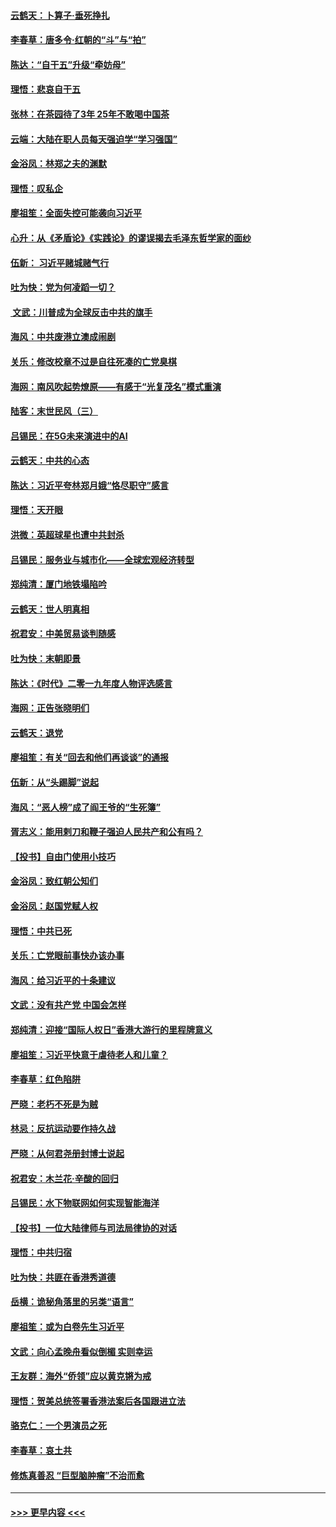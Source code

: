 #### [云鹤天：卜算子‧垂死挣扎](../pages/nsc993/n11739956.md?t=12241301) 
#### [李春草：唐多令‧红朝的“斗”与“拍”](../pages/nsc993/n11739830.md?t=12241301) 
#### [陈达：“自干五”升级“牵妨母”](../pages/nsc993/n11739724.md?t=12241301) 
#### [理悟：悲哀自干五](../pages/nsc993/n11739547.md?t=12241301) 
#### [张林：在茶园待了3年 25年不敢喝中国茶](../pages/nsc993/n11739240.md?t=12241301) 
#### [云端：大陆在职人员每天强迫学“学习强国”](../pages/nsc993/n11738735.md?t=12241301) 
#### [金浴凤：林郑之夫的渊默](../pages/nsc993/n11737735.md?t=12241301) 
#### [理悟：叹私企](../pages/nsc993/n11737715.md?t=12241301) 
#### [廖祖笙：全面失控可能袭向习近平](../pages/nsc993/n11737704.md?t=12241301) 
#### [心升：从《矛盾论》《实践论》的谬误揭去毛泽东哲学家的面纱](../pages/nsc993/n11736962.md?t=12241301) 
#### [伍新： 习近平赌城赌气行](../pages/nsc993/n11736929.md?t=12241301) 
#### [吐为快：党为何凌蹈一切？](../pages/nsc993/n11736915.md?t=12241301) 
#### [ 文武：川普成为全球反击中共的旗手](../pages/nsc993/n11736882.md?t=12241301) 
#### [海风：中共废港立澳成闹剧](../pages/nsc993/n11735857.md?t=12241301) 
#### [关乐：修改校章不过是自往死凑的亡党臭棋](../pages/nsc993/n11735097.md?t=12241301) 
#### [海网：南风吹起势燎原——有感于“光复茂名”模式重演](../pages/nsc993/n11732308.md?t=12241301) 
#### [陆客：末世民风（三）](../pages/nsc993/n11732211.md?t=12241301) 
#### [吕锡民：在5G未来演进中的AI](../pages/nsc993/n11730010.md?t=12241301) 
#### [云鹤天：中共的心态](../pages/nsc993/n11729906.md?t=12241301) 
#### [陈达：习近平夸林郑月娥“恪尽职守”感言](../pages/nsc993/n11729881.md?t=12241301) 
#### [理悟：天开眼](../pages/nsc993/n11729699.md?t=12241301) 
#### [洪微：英超球星也遭中共封杀](../pages/nsc993/n11727243.md?t=12241301) 
#### [吕锡民：服务业与城市化——全球宏观经济转型](../pages/nsc993/n11725845.md?t=12241301) 
#### [郑纯清：厦门地铁塌陷吟](../pages/nsc993/n11725813.md?t=12241301) 
#### [云鹤天：世人明真相](../pages/nsc993/n11725621.md?t=12241301) 
#### [祝君安：中美贸易谈判随感](../pages/nsc993/n11725609.md?t=12241301) 
#### [吐为快：末朝即景](../pages/nsc993/n11723365.md?t=12241301) 
#### [陈达：《时代》二零一九年度人物评选感言](../pages/nsc993/n11723337.md?t=12241301) 
#### [海网：正告张晓明们](../pages/nsc993/n11723228.md?t=12241301) 
#### [云鹤天：退党](../pages/nsc993/n11723056.md?t=12241301) 
#### [廖祖笙：有关“回去和他们再谈谈”的通报](../pages/nsc993/n11722442.md?t=12241301) 
#### [伍新：从“头踢脚”说起](../pages/nsc993/n11722429.md?t=12241301) 
#### [海风：“恶人榜”成了阎王爷的“生死簿”](../pages/nsc993/n11722272.md?t=12241301) 
#### [胥志义：能用剌刀和鞭子强迫人民共产和公有吗？](../pages/nsc993/n11720569.md?t=12241301) 
#### [【投书】自由门使用小技巧](../pages/nsc993/n11720180.md?t=12241301) 
#### [金浴凤：致红朝公知们](../pages/nsc993/n11720563.md?t=12241301) 
#### [金浴凤：赵国党赋人权](../pages/nsc993/n11720533.md?t=12241301) 
#### [理悟：中共已死](../pages/nsc993/n11720233.md?t=12241301) 
#### [关乐：亡党眼前事快办该办事](../pages/nsc993/n11719160.md?t=12241301) 
#### [海风：给习近平的十条建议](../pages/nsc993/n11717616.md?t=12241301) 
#### [文武：没有共产党 中国会怎样](../pages/nsc993/n11717584.md?t=12241301) 
#### [郑纯清：迎接“国际人权日”香港大游行的里程牌意义](../pages/nsc993/n11717417.md?t=12241301) 
#### [廖祖笙：习近平快意于虐待老人和儿童？](../pages/nsc993/n11715313.md?t=12241301) 
#### [李春草：红色陷阱](../pages/nsc993/n11715029.md?t=12241301) 
#### [严晓：老朽不死是为贼](../pages/nsc993/n11712910.md?t=12241301) 
#### [林忌：反抗运动要作持久战](../pages/nsc993/n11712623.md?t=12241301) 
#### [严晓：从何君尧册封博士说起](../pages/nsc993/n11712465.md?t=12241301) 
#### [祝君安：木兰花·辛酸的回归](../pages/nsc993/n11712381.md?t=12241301) 
#### [吕锡民：水下物联网如何实现智能海洋](../pages/nsc993/n11711158.md?t=12241301) 
#### [【投书】一位大陆律师与司法局律协的对话](../pages/nsc993/n11709675.md?t=12241301) 
#### [理悟：中共归宿](../pages/nsc993/n11710059.md?t=12241301) 
#### [吐为快：共匪在香港秀道德](../pages/nsc993/n11709979.md?t=12241301) 
#### [岳横：诡秘角落里的另类“语言”](../pages/nsc993/n11709792.md?t=12241301) 
#### [廖祖笙：或为白卷先生习近平](../pages/nsc993/n11708330.md?t=12241301) 
#### [文武：向心孟晚舟看似倒楣 实则幸运](../pages/nsc993/n11708236.md?t=12241301) 
#### [王友群：海外“侨领”应以黄克锵为戒](../pages/nsc993/n11706176.md?t=12241301) 
#### [理悟：贺美总统签署香港法案后各国跟进立法](../pages/nsc993/n11706853.md?t=12241301) 
#### [骆克仁：一个男演员之死](../pages/nsc993/n11706677.md?t=12241301) 
#### [李春草：哀土共](../pages/nsc993/n11706255.md?t=12241301) 
#### [修炼真善忍 “巨型脑肿瘤”不治而愈](../pages/nsc993/n11705340.md?t=12241301) 

----
#### [ >>> 更早内容 <<< ](../indexes/nsc993-earlier.md)
